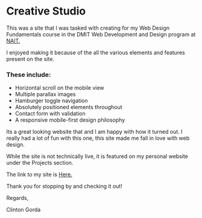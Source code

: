 # Creative Studio

This was a site that I was tasked with creating for my Web Design Fundamentals course in the DMIT Web Development and Design program at [NAIT.](https://www.nait.ca/programs/dmit-web-design-development?term=2023-winter)

I enjoyed making it because of the all the various elements and features present on the site.

### These include:
- Horizontal scroll on the mobile view
- Multiple parallax images
- Hamburger toggle navigation
- Absolutely positioned elements throughout
- Contact form with validation
- A responsive mobile-first design philosophy

Its a great looking website that and I am happy with how it turned out. I really had a lot of fun with this one, this site made me fall in love with web design.

While the site is not technically live, it is featured on my personal website under the Projects section.

The link to my site is [Here.](www.clinton-gorda.com)

Thank you for stopping by and checking it out! 

Regards,

Clinton Gorda